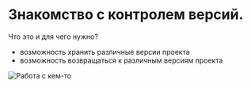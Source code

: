 # Знакомство с контролем версий.

Что это и для чего нужно?

* возможность хранить различные версии проекта
* возможность возвращаться к различным версиям проекта

<image src="/GeekBrains/пример файлов.png" alt="Работа с кем-то">


